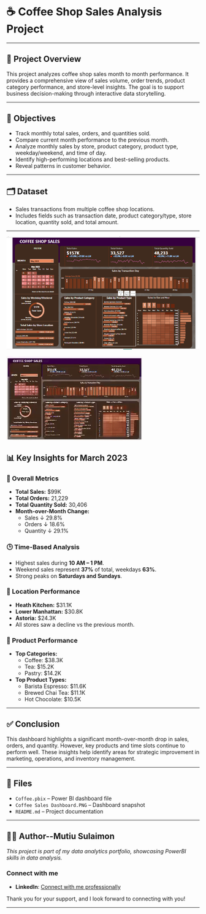 # ☕ Coffee Shop Sales Analysis Project
---

## 📌 Project Overview

This project analyzes coffee shop sales month to month performance. It provides a comprehensive view of sales volume, order trends, product category performance, and store-level insights. The goal is to support business decision-making through interactive data storytelling.

---

## 🎯 Objectives

- Track monthly total sales, orders, and quantities sold.
- Compare current month performance to the previous month.
- Analyze monthly sales by store, product category, product type, weekday/weekend, and time of day.
- Identify high-performing locations and best-selling products.
- Reveal patterns in customer behavior.

---

## 🗂️ Dataset

- Sales transactions from multiple coffee shop locations.
- Includes fields such as transaction date, product category/type, store location, quantity sold, and total amount.

---
 ![](https://github.com/Alabimutiu/Coffee-Shop-Sales-Dashboard/blob/main/Dashboard.PNG)

 ![Demo](https://github.com/Alabimutiu/Coffee-Shop-Sales-Dashboard/blob/main/coffeevideo-ezgif.com-video-to-gif-converter.gif)
## 📊 Key Insights for March 2023

### 🔢 Overall Metrics
- **Total Sales:** $99K  
- **Total Orders:** 21,229  
- **Total Quantity Sold:** 30,406  
- **Month-over-Month Change:**  
  - Sales ↓ 29.8%  
  - Orders ↓ 18.6%  
  - Quantity ↓ 29.1%  

### 🕒 Time-Based Analysis
- Highest sales during **10 AM – 1 PM**.
- Weekend sales represent **37%** of total, weekdays **63%**.
- Strong peaks on **Saturdays and Sundays**.

### 📍 Location Performance
- **Heath Kitchen:** $31.1K  
- **Lower Manhattan:** $30.8K  
- **Astoria:** $24.3K  
- All stores saw a decline vs the previous month.

### 🧁 Product Performance
- **Top Categories:**  
  - Coffee: $38.3K  
  - Tea: $15.2K  
  - Pastry: $14.2K  
- **Top Product Types:**  
  - Barista Espresso: $11.6K  
  - Brewed Chai Tea: $11.1K  
  - Hot Chocolate: $10.5K  

---

## ✅ Conclusion

This dashboard highlights a significant month-over-month drop in sales, orders, and quantity. However, key products and time slots continue to perform well. These insights help identify areas for strategic improvement in marketing, operations, and inventory management.

---

## 📁 Files

- `Coffee.pbix` – Power BI dashboard file  
- `Coffee Sales Dashboard.PNG` – Dashboard snapshot  
- `README.md` – Project documentation  

---

## 👨‍💻 Author--Mutiu Sulaimon

*This project is part of my data analytics portfolio, showcasing PowerBI skills in data analysis.*

### Connect with me
- **LinkedIn**: [Connect with me professionally](https://www.linkedin.com/in/mutiu-sulaimon-7b604367/)

Thank you for your support, and I look forward to connecting with you!

---
